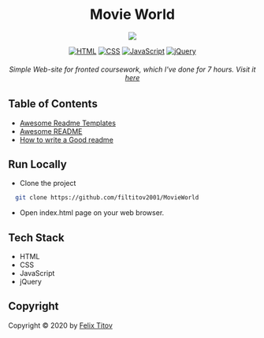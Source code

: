 
<h1 align="center"> Movie World </h1>

<div align="center">
<img src="https://github.com/filtitov2001/MovieWorld/blob/main/Images/logo2.png">


  
[![HTML](https://img.shields.io/badge/HTML-5-red)](https://www.html.com/)
[![CSS](https://img.shields.io/badge/CSS-3-blue)](https://www.w3.org/Style/CSS/Overview.en.html)
[![JavaScript](https://img.shields.io/badge/JavaScript--yellow)](https://www.javascript.com)
[![jQuery](https://img.shields.io/badge/jQuery-3.4.1-yellowgreen)](https://jquery.com)


###### Simple Web-site for fronted coursework, which I've done for 7 hours. Visit it [here](https://filtitov2001.github.io/MovieWorld/)
</div>

  
## Table of Contents

 - [Awesome Readme Templates](https://awesomeopensource.com/project/elangosundar/awesome-README-templates)
 - [Awesome README](https://github.com/matiassingers/awesome-readme)
 - [How to write a Good readme](https://bulldogjob.com/news/449-how-to-write-a-good-readme-for-your-github-project)

  
## Run Locally


- Clone the project

```bash
  git clone https://github.com/filtitov2001/MovieWorld
```

- Open index.html page on your web browser.

  
## Tech Stack

* HTML
* CSS
* JavaScript
* jQuery


 ## Copyright

Copyright © 2020 by [Felix Titov](https://github.com/filtitov2001)
  
